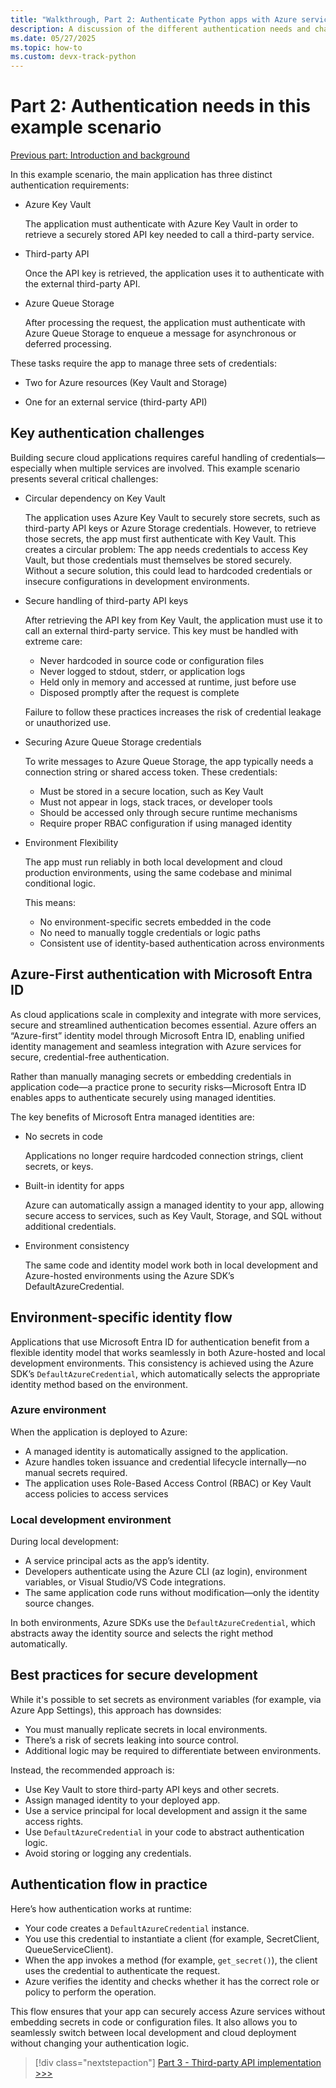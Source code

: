 ```yaml
---
title: "Walkthrough, Part 2: Authenticate Python apps with Azure services"
description: A discussion of the different authentication needs and challenges in the example scenario, and how those challenges are met with Azure integrated authentication.
ms.date: 05/27/2025
ms.topic: how-to
ms.custom: devx-track-python
---
```


# Part 2: Authentication needs in this example scenario

[Previous part: Introduction and background](walkthrough-tutorial-authentication-01.md)

In this example scenario, the main application has three distinct authentication requirements:

* Azure Key Vault

  The application must authenticate with Azure Key Vault in order to retrieve a securely stored API key needed to call a third-party service.

* Third-party API

  Once the API key is retrieved, the application uses it to authenticate with the external third-party API.

* Azure Queue Storage

  After processing the request, the application must authenticate with Azure Queue Storage to enqueue a message for asynchronous or deferred processing.

These tasks require the app to manage three sets of credentials:

* Two for Azure resources (Key Vault and Storage)

* One for an external service (third-party API)

## Key authentication challenges

Building secure cloud applications requires careful handling of credentials—especially when multiple services are involved. This example scenario presents several critical challenges:

* Circular dependency on Key Vault

  The application uses Azure Key Vault to securely store secrets, such as third-party API keys or Azure Storage credentials. However, to retrieve those secrets, the app must first authenticate with Key Vault. This creates a circular problem: The app needs credentials to access Key Vault, but those credentials must themselves be stored securely. Without a secure solution, this could lead to hardcoded credentials or insecure configurations in development environments.

* Secure handling of third-party API keys

  After retrieving the API key from Key Vault, the application must use it to call an external third-party service. This key must be handled with extreme care:

  * Never hardcoded in source code or configuration files
  * Never logged to stdout, stderr, or application logs
  * Held only in memory and accessed at runtime, just before use
  * Disposed promptly after the request is complete

  Failure to follow these practices increases the risk of credential leakage or unauthorized use.

* Securing Azure Queue Storage credentials

  To write messages to Azure Queue Storage, the app typically needs a connection string or shared access token. These credentials:

  * Must be stored in a secure location, such as Key Vault
  * Must not appear in logs, stack traces, or developer tools
  * Should be accessed only through secure runtime mechanisms
  * Require proper RBAC configuration if using managed identity

* Environment Flexibility

  The app must run reliably in both local development and cloud production environments, using the same codebase and minimal conditional logic.

  This means:

  * No environment-specific secrets embedded in the code
  * No need to manually toggle credentials or logic paths
  * Consistent use of identity-based authentication across environments

## Azure-First authentication with Microsoft Entra ID

As cloud applications scale in complexity and integrate with more services, secure and streamlined authentication becomes essential. Azure offers an “Azure-first” identity model through Microsoft Entra ID, enabling unified identity management and seamless integration with Azure services for secure, credential-free authentication.

Rather than manually managing secrets or embedding credentials in application code—a practice prone to security risks—Microsoft Entra ID enables apps to authenticate securely using managed identities.

The key benefits of Microsoft Entra managed identities are:

* No secrets in code

  Applications no longer require hardcoded connection strings, client secrets, or keys.

* Built-in identity for apps

  Azure can automatically assign a managed identity to your app, allowing secure access to services, such as Key Vault, Storage, and SQL without additional credentials.

* Environment consistency

  The same code and identity model work both in local development and Azure-hosted environments using the Azure SDK’s DefaultAzureCredential.

## Environment-specific identity flow

Applications that use Microsoft Entra ID for authentication benefit from a flexible identity model that works seamlessly in both Azure-hosted and local development environments. This consistency is achieved using the Azure SDK’s `DefaultAzureCredential`, which automatically selects the appropriate identity method based on the environment.

### Azure environment

When the application is deployed to Azure:

* A managed identity is automatically assigned to the application.
* Azure handles token issuance and credential lifecycle internally—no manual secrets required.
* The application uses Role-Based Access Control (RBAC) or Key Vault access policies to access services

### Local development environment

During local development:

* A service principal acts as the app’s identity.
* Developers authenticate using the Azure CLI (az login), environment variables, or Visual Studio/VS Code integrations.
* The same application code runs without modification—only the identity source changes.

In both environments, Azure SDKs use the `DefaultAzureCredential`, which abstracts away the identity source and selects the right method automatically.

## Best practices for secure development

While it's possible to set secrets as environment variables (for example, via Azure App Settings), this approach has downsides:

* You must manually replicate secrets in local environments.
* There’s a risk of secrets leaking into source control.
* Additional logic may be required to differentiate between environments.

Instead, the recommended approach is:

* Use Key Vault to store third-party API keys and other secrets.
* Assign managed identity to your deployed app.
* Use a service principal for local development and assign it the same access rights.
* Use `DefaultAzureCredential` in your code to abstract authentication logic.
* Avoid storing or logging any credentials.

## Authentication flow in practice

Here’s how authentication works at runtime:

* Your code creates a `DefaultAzureCredential` instance.
* You use this credential to instantiate a client (for example, SecretClient, QueueServiceClient).
* When the app invokes a method (for example, `get_secret()`), the client uses the credential to authenticate the request.
* Azure verifies the identity and checks whether it has the correct role or policy to perform the operation.

This flow ensures that your app can securely access Azure services without embedding secrets in code or configuration files. It also allows you to seamlessly switch between local development and cloud deployment without changing your authentication logic.

> [!div class="nextstepaction"]
> [Part 3 - Third-party API implementation >>>](walkthrough-tutorial-authentication-03.md)
